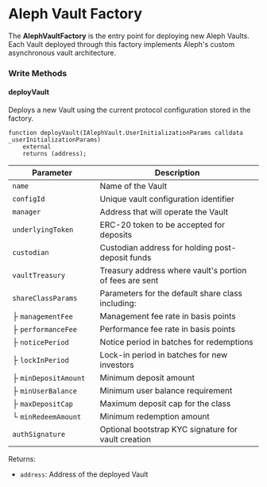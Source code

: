 # Aleph Vault Factory

The **AlephVaultFactory** is the entry point for deploying new Aleph Vaults. Each Vault deployed through this factory implements Aleph's custom asynchronous vault architecture.

### Write Methods

#### deployVault

Deploys a new Vault using the current protocol configuration stored in the factory.

```solidity
function deployVault(IAlephVault.UserInitializationParams calldata _userInitializationParams)
    external
    returns (address);
```

<table><thead><tr><th width="160.33203125">Parameter</th><th>Description</th></tr></thead><tbody><tr><td><code>name</code></td><td>Name of the Vault</td></tr><tr><td><code>configId</code></td><td>Unique vault configuration identifier</td></tr><tr><td><code>manager</code></td><td>Address that will operate the Vault</td></tr><tr><td><code>underlyingToken</code></td><td>ERC-20 token to be accepted for deposits</td></tr><tr><td><code>custodian</code></td><td>Custodian address for holding post-deposit funds</td></tr><tr><td><code>vaultTreasury</code></td><td>Treasury address where vault's portion of fees are sent</td></tr><tr><td><code>shareClassParams</code></td><td>Parameters for the default share class including:</td></tr><tr><td>├ <code>managementFee</code></td><td>Management fee rate in basis points</td></tr><tr><td>├ <code>performanceFee</code></td><td>Performance fee rate in basis points</td></tr><tr><td>├ <code>noticePeriod</code></td><td>Notice period in batches for redemptions</td></tr><tr><td>├ <code>lockInPeriod</code></td><td>Lock-in period in batches for new investors</td></tr><tr><td>├ <code>minDepositAmount</code></td><td>Minimum deposit amount</td></tr><tr><td>├ <code>minUserBalance</code></td><td>Minimum user balance requirement</td></tr><tr><td>├ <code>maxDepositCap</code></td><td>Maximum deposit cap for the class</td></tr><tr><td>└ <code>minRedeemAmount</code></td><td>Minimum redemption amount</td></tr><tr><td><code>authSignature</code></td><td>Optional bootstrap KYC signature for vault creation</td></tr></tbody></table>

Returns:

* `address`: Address of the deployed Vault
